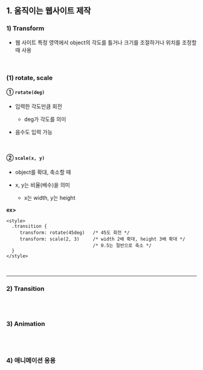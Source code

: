 ## 1. 움직이는 웹사이트 제작
### 1) Transform   
* 웹 사이트 특정 영역에서 object의 각도를 틀거나 크기를 조절하거나 위치를 조정할 때 사용   

<br>

### (1) rotate, scale   
#### ① ```rotate(deg)```
* 입력한 각도만큼 회전

   * deg가 각도를 의미   

* 음수도 입력 가능
<br>

#### ② ```scale(x, y)```
* object를 확대, 축소할 때   

* x, y는 비율(배수)을 의미

   * x는 width, y는 height

__ex>__   
```
<style>
  .transition {
     transform: rotate(45deg)   /* 45도 회전 */
     transform: scale(2, 3)     /* width 2배 확대, height 3배 확대 */
                                /* 0.5는 절반으로 축소 */
  }
</style>
```

<br>
<hr>

### 2) Transition

<br>
<br>

### 3) Animation

<br>
<br>

### 4) 애니메이션 응용
